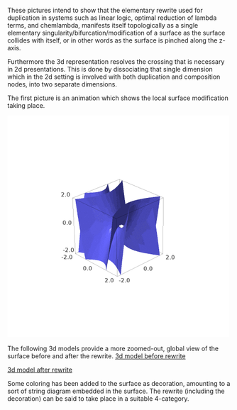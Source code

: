 These pictures intend to show that the elementary rewrite used for duplication in systems such as linear logic, optimal reduction of lambda terms, and chemlambda, manifests itself topologically as a single elementary singularity/bifurcation/modification of a surface as the surface collides with itself, or in other words as the surface is pinched along the z-axis.

Furthermore the 3d representation resolves the crossing that is necessary in 2d presentations. This is done by dissociating that single dimension which in the 2d setting is involved with both duplication and composition nodes, into two separate dimensions.

The first picture is an animation which shows the local surface modification taking place.

![animation](main3d_g3_bigger.gif)

The following 3d models provide a more zoomed-out, global view of the surface before and after the rewrite.
[3d model before rewrite](viewer.html?obj=212-textured.obj&tex=212-textured.png)

[3d model after rewrite](viewer.html?obj=242-textured.obj&tex=242-textured.png)

Some coloring has been added to the surface as decoration, amounting to a sort of string diagram embedded in the surface. The rewrite (including the decoration) can be said to take place in a suitable 4-category.
